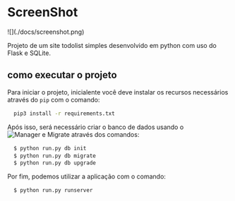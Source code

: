 <h1> ScreenShot</h1>
![](./docs/screenshot.png)

Projeto de um site todolist simples desenvolvido em
python com uso do Flask e SQLite.

## como executar o projeto

Para iniciar o projeto, inicialente você deve instalar os recursos necessários
através do `pip` com o comando:

```bash
  pip3 install -r requirements.txt
```

Após isso, será necessário criar o banco de dados usando o ![Manager e Migrate](https://flask-migrate.readthedocs.io/en/latest/) através dos comandos:

```bash
  $ python run.py db init
  $ python run.py db migrate
  $ python run.py db upgrade
```


Por fim, podemos utilizar a aplicação com o comando:

```bash
  $ python run.py runserver
```